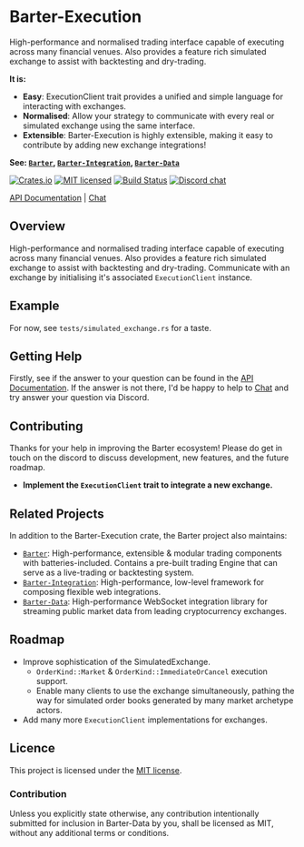 # Barter-Execution
High-performance and normalised trading interface capable of executing across many financial venues. Also provides 
a feature rich simulated exchange to assist with backtesting and dry-trading. 

**It is:**
* **Easy**: ExecutionClient trait provides a unified and simple language for interacting with exchanges.
* **Normalised**: Allow your strategy to communicate with every real or simulated exchange using the same interface.
* **Extensible**: Barter-Execution is highly extensible, making it easy to contribute by adding new exchange integrations!

**See: [`Barter`], [`Barter-Integration`], [`Barter-Data`]**

[![Crates.io][crates-badge]][crates-url]
[![MIT licensed][mit-badge]][mit-url]
[![Build Status][actions-badge]][actions-url]
[![Discord chat][discord-badge]][discord-url]

[crates-badge]: https://img.shields.io/crates/v/barter-execution.svg
[crates-url]: https://crates.io/crates/barter-execution

[mit-badge]: https://img.shields.io/badge/license-MIT-blue.svg
[mit-url]: https://gitlab.com/open-source-keir/financial-modelling/trading/barter-execution-rs/-/blob/main/LICENCE

[actions-badge]: https://gitlab.com/open-source-keir/financial-modelling/trading/barter-execution-rs/badges/-/blob/main/pipeline.svg
[actions-url]: https://gitlab.com/open-source-keir/financial-modelling/trading/barter-execution-rs/-/commits/main

[discord-badge]: https://img.shields.io/discord/910237311332151317.svg?logo=discord&style=flat-square
[discord-url]: https://discord.gg/wE7RqhnQMV

[API Documentation] | [Chat]

[`Barter`]: https://crates.io/crates/barter
[`Barter-Integration`]: https://crates.io/crates/barter-integration
[`Barter-Data`]: https://crates.io/crates/barter-data
[API Documentation]: https://docs.rs/barter-execution/latest/barter_execution
[Chat]: https://discord.gg/wE7RqhnQMV

## Overview
High-performance and normalised trading interface capable of executing across many financial venues. Also provides
a feature rich simulated exchange to assist with backtesting and dry-trading. Communicate with an exchange by 
initialising it's associated `ExecutionClient` instance. 


## Example
For now, see `tests/simulated_exchange.rs` for a taste.

## Getting Help
Firstly, see if the answer to your question can be found in the [API Documentation]. If the answer is not there, I'd be
happy to help to [Chat] and try answer your question via Discord.

## Contributing
Thanks for your help in improving the Barter ecosystem! Please do get in touch on the discord to discuss
development, new features, and the future roadmap.
* **Implement the `ExecutionClient` trait to integrate a new exchange.**

## Related Projects
In addition to the Barter-Execution crate, the Barter project also maintains:
* [`Barter`]: High-performance, extensible & modular trading components with batteries-included. Contains a
  pre-built trading Engine that can serve as a live-trading or backtesting system.
* [`Barter-Integration`]: High-performance, low-level framework for composing flexible web integrations.
* [`Barter-Data`]: High-performance WebSocket integration library for streaming public market data from leading 
cryptocurrency exchanges.

## Roadmap
* Improve sophistication of the SimulatedExchange.
  * `OrderKind::Market` & `OrderKind::ImmediateOrCancel` execution support.
  * Enable many clients to use the exchange simultaneously, pathing the way for simulated order books generated by 
  many market archetype actors.
* Add many more `ExecutionClient` implementations for exchanges.

## Licence
This project is licensed under the [MIT license].

[MIT license]: https://gitlab.com/open-source-keir/financial-modelling/trading/barter-execution-rs/-/blob/main/LICENSE

### Contribution
Unless you explicitly state otherwise, any contribution intentionally submitted
for inclusion in Barter-Data by you, shall be licensed as MIT, without any additional
terms or conditions.
